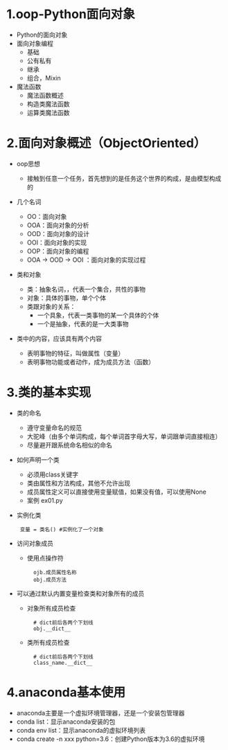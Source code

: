 # 1.oop-Python面向对象
 - Python的面向对象
 - 面向对象编程
    - 基础
    - 公有私有
    - 继承
    - 组合，Mixin
 - 魔法函数
    - 魔法函数概述
    - 构造类魔法函数
    - 运算类魔法函数

# 2.面向对象概述（ObjectOriented）
 - oop思想
    - 接触到任意一个任务，首先想到的是任务这个世界的构成，是由模型构成的
 - 几个名词
    - OO：面向对象
    - OOA：面向对象的分析
    - OOD：面向对象的设计
    - OOI：面向对象的实现
    - OOP：面向对象的编程
    - OOA -> OOD -> OOI ：面向对象的实现过程
 
 - 类和对象
    - 类：抽象名词，，代表一个集合，共性的事物
    - 对象：具体的事物，单个个体
    - 类跟对象的关系：
        - 一个具象，代表一类事物的某一个具体的个体
        - 一个是抽象，代表的是一大类事物
 - 类中的内容，应该具有两个内容
    - 表明事物的特征，叫做属性（变量）
    - 表明事物功能或者动作，成为成员方法（函数）
 
# 3.类的基本实现
 - 类的命名
    - 遵守变量命名的规范
    - 大驼峰（由多个单词构成，每个单词首字母大写，单词跟单词直接相连）
    - 尽量避开跟系统命名相似的命名
 - 如何声明一个类
    - 必须用class关键字 
    - 类由属性和方法构成，其他不允许出现
    - 成员属性定义可以直接使用变量赋值，如果没有值，可以使用None
    - 案例 ex01.py
 - 实例化类
        
        变量 = 类名() #实例化了一个对象
 - 访问对象成员
    - 使用点操作符
        
            ojb.成员属性名称
            obj.成员方法
 - 可以通过默认内置变量检查类和对象所有的成员
    - 对象所有成员检查
    
            # dict前后各两个下划线
            obj.__dict__
    - 类所有成员检查
            
            # dict前后各两个下划线
            class_name.__dict__        
# 4.anaconda基本使用
 - anaconda主要是一个虚拟环境管理器，还是一个安装包管理器
 - conda list：显示anaconda安装的包
 - conda env list：显示anaconda的虚拟环境列表
 - conda create -n xxx python=3.6：创建Python版本为3.6的虚拟环境